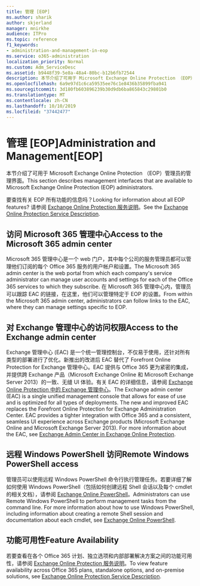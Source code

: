 ```yaml
---
title: 管理 [EOP]
ms.author: sharik
author: skjerland
manager: mnirkhe
audience: ITPro
ms.topic: reference
f1_keywords:
- administration-and-management-in-eop
ms.service: o365-administration
localization_priority: Normal
ms.custom: Adm_ServiceDesc
ms.assetid: b9448f39-5e8a-48a4-80bc-b12b6fb72544
description: 本节介绍了可用于 Microsoft Exchange Online Protection （EOP）管理员的管理界面。
ms.openlocfilehash: 6a9e97d1c6ca59535ee76c1e8436b35899fba941
ms.sourcegitcommit: 3d180fb603896239b30d9db6ba865843c29801b0
ms.translationtype: MT
ms.contentlocale: zh-CN
ms.lasthandoff: 10/10/2019
ms.locfileid: "37442477"
---
```

# <a name="administration-and-managementeop"></a><span data-ttu-id="0eaf6-103">管理 [EOP]</span><span class="sxs-lookup"><span data-stu-id="0eaf6-103">Administration and Management[EOP]</span></span>

<span data-ttu-id="0eaf6-104">本节介绍了可用于 Microsoft Exchange Online Protection （EOP）管理员的管理界面。</span><span class="sxs-lookup"><span data-stu-id="0eaf6-104">This section describes management interfaces that are available to Microsoft Exchange Online Protection (EOP) administrators.</span></span>
  
<span data-ttu-id="0eaf6-105">要查找有关 EOP 所有功能的信息吗？</span><span class="sxs-lookup"><span data-stu-id="0eaf6-105">Looking for information about all EOP features?</span></span> <span data-ttu-id="0eaf6-106">请参阅 [Exchange Online Protection 服务说明](exchange-online-protection-service-description.md)。</span><span class="sxs-lookup"><span data-stu-id="0eaf6-106">See the [Exchange Online Protection Service Description](exchange-online-protection-service-description.md).</span></span>
  
## <a name="access-to-the-microsoft-365-admin-center"></a><span data-ttu-id="0eaf6-107">访问 Microsoft 365 管理中心</span><span class="sxs-lookup"><span data-stu-id="0eaf6-107">Access to the Microsoft 365 admin center</span></span>

<span data-ttu-id="0eaf6-108">Microsoft 365 管理中心是一个 web 门户，其中每个公司的服务管理员都可以管理他们订阅的每个 Office 365 服务的用户帐户和设置。</span><span class="sxs-lookup"><span data-stu-id="0eaf6-108">The Microsoft 365 admin center is the web portal from which each company's service administrator can manage user accounts and settings for each of the Office 365 services to which they subscribe.</span></span> <span data-ttu-id="0eaf6-109">在 Microsoft 365 管理中心内，管理员可以跟踪 EAC 的链接，在这里，他们可以管理特定于 EOP 的设置。</span><span class="sxs-lookup"><span data-stu-id="0eaf6-109">From within the Microsoft 365 admin center, administrators can follow links to the EAC, where they can manage settings specific to EOP.</span></span>
  
## <a name="access-to-the-exchange-admin-center"></a><span data-ttu-id="0eaf6-110">对 Exchange 管理中心的访问权限</span><span class="sxs-lookup"><span data-stu-id="0eaf6-110">Access to the Exchange admin center</span></span>

<span data-ttu-id="0eaf6-p103">Exchange 管理中心 (EAC) 是一个统一管理控制台，不仅易于使用，还针对所有类型的部署进行了优化。新推出的改进后 EAC 替代了 Forefront Online Protection for Exchange 管理中心。EAC 提供与 Office 365 更为紧密的集成，并提供跨 Exchange 产品（Microsoft Exchange Online 和 Microsoft Exchange Server 2013）的一致、无缝 UI 体验。有关 EAC 的详细信息，请参阅 [Exchange Online Protection 中的 Exchange 管理中心](https://go.microsoft.com/fwlink/p/?LinkId=282381)。</span><span class="sxs-lookup"><span data-stu-id="0eaf6-p103">The Exchange admin center (EAC) is a single unified management console that allows for ease of use and is optimized for all types of deployments. The new and improved EAC replaces the Forefront Online Protection for Exchange Administration Center. EAC provides a tighter integration with Office 365 and a consistent, seamless UI experience across Exchange products (Microsoft Exchange Online and Microsoft Exchange Server 2013). For more information about the EAC, see [Exchange Admin Center in Exchange Online Protection](https://go.microsoft.com/fwlink/p/?LinkId=282381).</span></span>
  
## <a name="remote-windows-powershell-access"></a><span data-ttu-id="0eaf6-115">远程 Windows PowerShell 访问</span><span class="sxs-lookup"><span data-stu-id="0eaf6-115">Remote Windows PowerShell access</span></span>

 <span data-ttu-id="0eaf6-p104">管理员可以使用远程 Windows PowerShell 命令行执行管理任务。若要详细了解如何使用 Windows PowerShell（包括如何创建远程 Shell 会话以及每个 cmdlet 的相关文档），请参阅 [Exchange Online PowerShell](https://go.microsoft.com/fwlink/p/?LinkId=282266)。</span><span class="sxs-lookup"><span data-stu-id="0eaf6-p104">Administrators can use Remote Windows PowerShell to perform management tasks from the command line. For more information about how to use Windows PowerShell, including information about creating a remote Shell session and documentation about each cmdlet, see [Exchange Online PowerShell](https://go.microsoft.com/fwlink/p/?LinkId=282266).</span></span>
  
## <a name="feature-availability"></a><span data-ttu-id="0eaf6-118">功能可用性</span><span class="sxs-lookup"><span data-stu-id="0eaf6-118">Feature Availability</span></span>

<span data-ttu-id="0eaf6-119">若要查看在各个 Office 365 计划、独立选项和内部部署解决方案之间的功能可用性，请参阅 [Exchange Online Protection 服务说明](exchange-online-protection-service-description.md)。</span><span class="sxs-lookup"><span data-stu-id="0eaf6-119">To view feature availability across Office 365 plans, standalone options, and on-premise solutions, see [Exchange Online Protection Service Description](exchange-online-protection-service-description.md).</span></span>
  